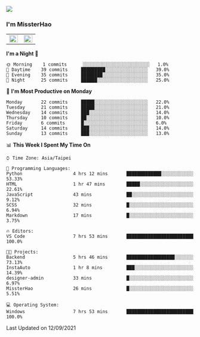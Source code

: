 ![](https://komarev.com/ghpvc/?username=MissterHao&color=ff69b4)

### I'm MissterHao


<!-- Readme stats -->
<!-- https://github.com/anuraghazra/github-readme-stats -->
<table>
<tr>
    <td valign="top" width="50%">
    <img src="https://github-readme-stats.vercel.app/api?username=MissterHao&hide_border=true&show_icons=true&locale=en" align="left" style="width: 100%" />
    </td>
    <td valign="top" width="50%">
    <img src="https://github-readme-stats.vercel.app/api/top-langs?username=MissterHao&hide_border=true&show_icons=true&locale=en&layout=compact" align="left" style="width: 100%" />
    </td>
</tr>
</table>  


<!--START_SECTION:waka-->
**I'm a Night 🦉** 

```text
🌞 Morning    1 commits      ░░░░░░░░░░░░░░░░░░░░░░░░░   1.0% 
🌆 Daytime    39 commits     █████████░░░░░░░░░░░░░░░░   39.0% 
🌃 Evening    35 commits     ████████░░░░░░░░░░░░░░░░░   35.0% 
🌙 Night      25 commits     ██████░░░░░░░░░░░░░░░░░░░   25.0%

```
📅 **I'm Most Productive on Monday** 

```text
Monday       22 commits     █████░░░░░░░░░░░░░░░░░░░░   22.0% 
Tuesday      21 commits     █████░░░░░░░░░░░░░░░░░░░░   21.0% 
Wednesday    14 commits     ███░░░░░░░░░░░░░░░░░░░░░░   14.0% 
Thursday     10 commits     ██░░░░░░░░░░░░░░░░░░░░░░░   10.0% 
Friday       6 commits      █░░░░░░░░░░░░░░░░░░░░░░░░   6.0% 
Saturday     14 commits     ███░░░░░░░░░░░░░░░░░░░░░░   14.0% 
Sunday       13 commits     ███░░░░░░░░░░░░░░░░░░░░░░   13.0%

```


📊 **This Week I Spent My Time On** 

```text
⌚︎ Time Zone: Asia/Taipei

💬 Programming Languages: 
Python                   4 hrs 12 mins       █████████████░░░░░░░░░░░░   53.33% 
HTML                     1 hr 47 mins        █████░░░░░░░░░░░░░░░░░░░░   22.61% 
JavaScript               43 mins             ██░░░░░░░░░░░░░░░░░░░░░░░   9.12% 
SCSS                     32 mins             █░░░░░░░░░░░░░░░░░░░░░░░░   6.94% 
Markdown                 17 mins             █░░░░░░░░░░░░░░░░░░░░░░░░   3.75%

🔥 Editors: 
VS Code                  7 hrs 53 mins       █████████████████████████   100.0%

🐱‍💻 Projects: 
Backend                  5 hrs 46 mins       ██████████████████░░░░░░░   73.13% 
InstaAuto                1 hr 8 mins         ███░░░░░░░░░░░░░░░░░░░░░░   14.39% 
designer-admin           33 mins             █░░░░░░░░░░░░░░░░░░░░░░░░   6.97% 
MissterHao               26 mins             █░░░░░░░░░░░░░░░░░░░░░░░░   5.51%

💻 Operating System: 
Windows                  7 hrs 53 mins       █████████████████████████   100.0%

```


 Last Updated on 12/09/2021
<!--END_SECTION:waka-->

<!--
**MissterHao/MissterHao** is a ✨ _special_ ✨ repository because its `README.md` (this file) appears on your GitHub profile.

Here are some ideas to get you started:

- 🔭 I’m currently working on ...
- 🌱 I’m currently learning ...
- 👯 I’m looking to collaborate on ...
- 🤔 I’m looking for help with ...
- 💬 Ask me about ...
- 📫 How to reach me: ...
- 😄 Pronouns: ...
- ⚡ Fun fact: ...
-->
